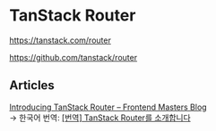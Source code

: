 # TanStack Router

<https://tanstack.com/router>

<https://github.com/tanstack/router>

## Articles

[Introducing TanStack Router – Frontend Masters Blog](https://frontendmasters.com/blog/introducing-tanstack-router/) \
→ 한국어 번역:
[\[번역\] TanStack Router를 소개합니다](https://velog.io/@eunbinn/introducing-tanstack-router)

